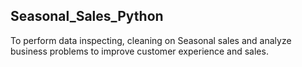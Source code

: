 ## Seasonal_Sales_Python
To perform data inspecting, cleaning  on Seasonal sales  and analyze business problems to improve customer experience and sales.

